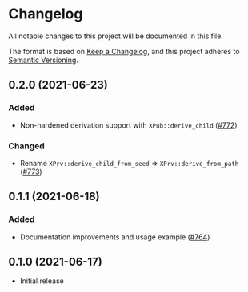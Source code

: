 # Changelog
All notable changes to this project will be documented in this file.

The format is based on [Keep a Changelog](https://keepachangelog.com/en/1.0.0/),
and this project adheres to [Semantic Versioning](https://semver.org/spec/v2.0.0.html).

## 0.2.0 (2021-06-23)
### Added
- Non-hardened derivation support with `XPub::derive_child` ([#772])

### Changed
- Rename `XPrv::derive_child_from_seed` => `XPrv::derive_from_path` ([#773])

[#772]: https://github.com/iqlusioninc/crates/pull/772
[#773]: https://github.com/iqlusioninc/crates/pull/773

## 0.1.1 (2021-06-18)
### Added
- Documentation improvements and usage example ([#764])

[#764]: https://github.com/iqlusioninc/crates/pull/764

## 0.1.0 (2021-06-17)
- Initial release
